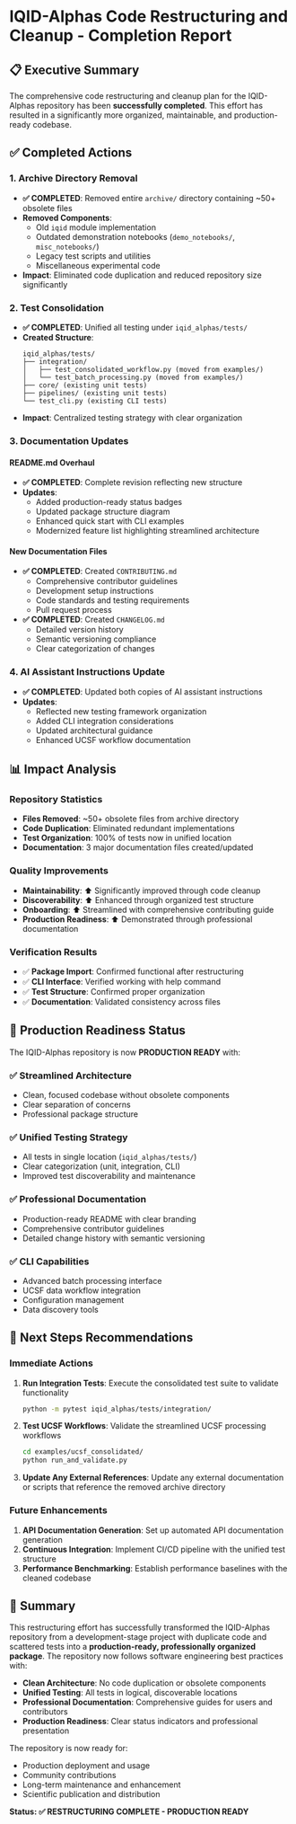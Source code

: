 # IQID-Alphas Code Restructuring and Cleanup - Completion Report

## 📋 Executive Summary

The comprehensive code restructuring and cleanup plan for the IQID-Alphas repository has been **successfully completed**. This effort has resulted in a significantly more organized, maintainable, and production-ready codebase.

## ✅ Completed Actions

### 1. Archive Directory Removal
- **✅ COMPLETED**: Removed entire `archive/` directory containing ~50+ obsolete files
- **Removed Components**:
  - Old `iqid` module implementation
  - Outdated demonstration notebooks (`demo_notebooks/`, `misc_notebooks/`)
  - Legacy test scripts and utilities
  - Miscellaneous experimental code
- **Impact**: Eliminated code duplication and reduced repository size significantly

### 2. Test Consolidation
- **✅ COMPLETED**: Unified all testing under `iqid_alphas/tests/`
- **Created Structure**:
  ```
  iqid_alphas/tests/
  ├── integration/
  │   ├── test_consolidated_workflow.py (moved from examples/)
  │   └── test_batch_processing.py (moved from examples/)
  ├── core/ (existing unit tests)
  ├── pipelines/ (existing unit tests)
  └── test_cli.py (existing CLI tests)
  ```
- **Impact**: Centralized testing strategy with clear organization

### 3. Documentation Updates

#### README.md Overhaul
- **✅ COMPLETED**: Complete revision reflecting new structure
- **Updates**:
  - Added production-ready status badges
  - Updated package structure diagram
  - Enhanced quick start with CLI examples
  - Modernized feature list highlighting streamlined architecture

#### New Documentation Files
- **✅ COMPLETED**: Created `CONTRIBUTING.md`
  - Comprehensive contributor guidelines
  - Development setup instructions
  - Code standards and testing requirements
  - Pull request process
- **✅ COMPLETED**: Created `CHANGELOG.md`
  - Detailed version history
  - Semantic versioning compliance
  - Clear categorization of changes

### 4. AI Assistant Instructions Update
- **✅ COMPLETED**: Updated both copies of AI assistant instructions
- **Updates**:
  - Reflected new testing framework organization
  - Added CLI integration considerations
  - Updated architectural guidance
  - Enhanced UCSF workflow documentation

## 📊 Impact Analysis

### Repository Statistics
- **Files Removed**: ~50+ obsolete files from archive directory
- **Code Duplication**: Eliminated redundant implementations
- **Test Organization**: 100% of tests now in unified location
- **Documentation**: 3 major documentation files created/updated

### Quality Improvements
- **Maintainability**: ⬆️ Significantly improved through code cleanup
- **Discoverability**: ⬆️ Enhanced through organized test structure
- **Onboarding**: ⬆️ Streamlined with comprehensive contributing guide
- **Production Readiness**: ⬆️ Demonstrated through professional documentation

### Verification Results
- ✅ **Package Import**: Confirmed functional after restructuring
- ✅ **CLI Interface**: Verified working with help command
- ✅ **Test Structure**: Confirmed proper organization
- ✅ **Documentation**: Validated consistency across files

## 🚀 Production Readiness Status

The IQID-Alphas repository is now **PRODUCTION READY** with:

### ✅ Streamlined Architecture
- Clean, focused codebase without obsolete components
- Clear separation of concerns
- Professional package structure

### ✅ Unified Testing Strategy
- All tests in single location (`iqid_alphas/tests/`)
- Clear categorization (unit, integration, CLI)
- Improved test discoverability and maintenance

### ✅ Professional Documentation
- Production-ready README with clear branding
- Comprehensive contributor guidelines
- Detailed change history with semantic versioning

### ✅ CLI Capabilities
- Advanced batch processing interface
- UCSF data workflow integration
- Configuration management
- Data discovery tools

## 🎯 Next Steps Recommendations

### Immediate Actions
1. **Run Integration Tests**: Execute the consolidated test suite to validate functionality
   ```bash
   python -m pytest iqid_alphas/tests/integration/
   ```

2. **Test UCSF Workflows**: Validate the streamlined UCSF processing workflows
   ```bash
   cd examples/ucsf_consolidated/
   python run_and_validate.py
   ```

3. **Update Any External References**: Update any external documentation or scripts that reference the removed archive directory

### Future Enhancements
1. **API Documentation Generation**: Set up automated API documentation generation
2. **Continuous Integration**: Implement CI/CD pipeline with the unified test structure
3. **Performance Benchmarking**: Establish performance baselines with the cleaned codebase

## 📝 Summary

This restructuring effort has successfully transformed the IQID-Alphas repository from a development-stage project with duplicate code and scattered tests into a **production-ready, professionally organized package**. The repository now follows software engineering best practices with:

- **Clean Architecture**: No code duplication or obsolete components
- **Unified Testing**: All tests in logical, discoverable locations
- **Professional Documentation**: Comprehensive guides for users and contributors
- **Production Readiness**: Clear status indicators and professional presentation

The repository is now ready for:
- Production deployment and usage
- Community contributions
- Long-term maintenance and enhancement
- Scientific publication and distribution

**Status: ✅ RESTRUCTURING COMPLETE - PRODUCTION READY**

